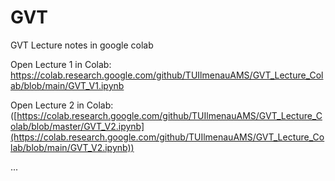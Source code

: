 # GVT
GVT Lecture notes in google colab

Open Lecture 1 in Colab:
https://colab.research.google.com/github/TUIlmenauAMS/GVT_Lecture_Colab/blob/main/GVT_V1.ipynb

Open Lecture 2 in Colab:
([https://colab.research.google.com/github/TUIlmenauAMS/GVT_Lecture_Colab/blob/master/GVT_V2.ipynb](https://colab.research.google.com/github/TUIlmenauAMS/GVT_Lecture_Colab/blob/main/GVT_V2.ipynb))

...
